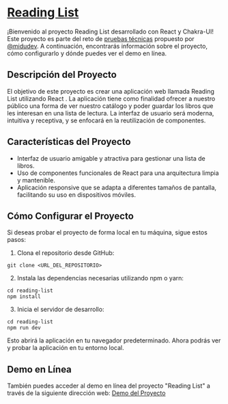 # [Reading List](https://graceful-tartufo-59b68d.netlify.app/)

¡Bienvenido al proyecto Reading List desarrollado con React y Chakra-UI! Este proyecto es parte del reto de [pruebas técnicas](https://github.com/midudev/pruebas-tecnicas/tree/main/pruebas/01-reading-list) propuesto por [@midudev](https://github.com/midudev/pruebas-tecnicas/tree/main/pruebas/01-reading-list). A continuación, encontrarás información sobre el proyecto, cómo configurarlo y dónde puedes ver el demo en línea.

## Descripción del Proyecto

El objetivo de este proyecto es crear una aplicación web llamada Reading List utilizando React . La aplicación tiene como finalidad ofrecer a nuestro público una forma de ver nuestro catálogo y poder guardar los libros que les interesan en una lista de lectura. La interfaz de usuario será moderna, intuitiva y receptiva, y se enfocará en la reutilización de componentes.

## Características del Proyecto

- Interfaz de usuario amigable y atractiva para gestionar una lista de libros.
- Uso de componentes funcionales de React para una arquitectura limpia y mantenible.
- Aplicación responsive que se adapta a diferentes tamaños de pantalla, facilitando su uso en dispositivos móviles.

## Cómo Configurar el Proyecto

Si deseas probar el proyecto de forma local en tu máquina, sigue estos pasos:

1. Clona el repositorio desde GitHub:

```
git clone <URL_DEL_REPOSITORIO>
```

2. Instala las dependencias necesarias utilizando npm o yarn:

```
cd reading-list
npm install
```

3. Inicia el servidor de desarrollo:

```
cd reading-list
npm run dev
```

Esto abrirá la aplicación en tu navegador predeterminado. Ahora podrás ver y probar la aplicación en tu entorno local.

## Demo en Línea

También puedes acceder al demo en línea del proyecto "Reading List" a través de la siguiente dirección web: [Demo del Proyecto](https://graceful-tartufo-59b68d.netlify.app/)
